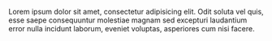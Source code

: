 Lorem ipsum dolor sit amet, consectetur adipisicing elit. Odit soluta vel quis, esse saepe consequuntur molestiae magnam sed excepturi laudantium error nulla incidunt laborum, eveniet voluptas, asperiores cum nisi facere.
